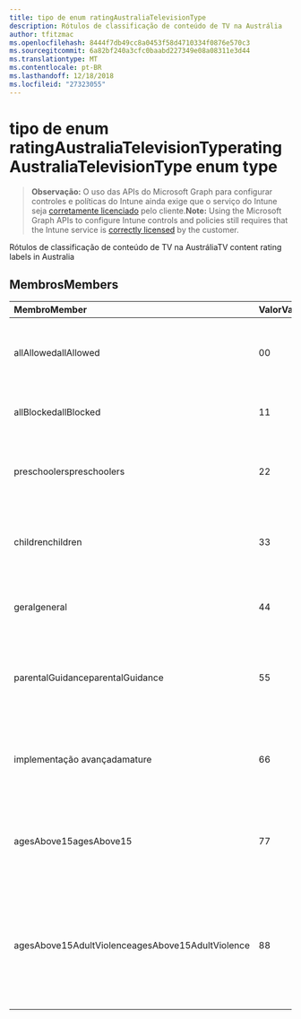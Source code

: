 ```yaml
---
title: tipo de enum ratingAustraliaTelevisionType
description: Rótulos de classificação de conteúdo de TV na Austrália
author: tfitzmac
ms.openlocfilehash: 8444f7db49cc8a0453f58d4710334f0876e570c3
ms.sourcegitcommit: 6a82bf240a3cfc0baabd227349e08a08311e3d44
ms.translationtype: MT
ms.contentlocale: pt-BR
ms.lasthandoff: 12/18/2018
ms.locfileid: "27323055"
---
```

# <a name="ratingaustraliatelevisiontype-enum-type"></a><span data-ttu-id="b1096-103">tipo de enum ratingAustraliaTelevisionType</span><span class="sxs-lookup"><span data-stu-id="b1096-103">ratingAustraliaTelevisionType enum type</span></span>

> <span data-ttu-id="b1096-104">**Observação:** O uso das APIs do Microsoft Graph para configurar controles e políticas do Intune ainda exige que o serviço do Intune seja [corretamente licenciado](https://go.microsoft.com/fwlink/?linkid=839381) pelo cliente.</span><span class="sxs-lookup"><span data-stu-id="b1096-104">**Note:** Using the Microsoft Graph APIs to configure Intune controls and policies still requires that the Intune service is [correctly licensed](https://go.microsoft.com/fwlink/?linkid=839381) by the customer.</span></span>

<span data-ttu-id="b1096-105">Rótulos de classificação de conteúdo de TV na Austrália</span><span class="sxs-lookup"><span data-stu-id="b1096-105">TV content rating labels in Australia</span></span>
## <a name="members"></a><span data-ttu-id="b1096-106">Membros</span><span class="sxs-lookup"><span data-stu-id="b1096-106">Members</span></span>
|<span data-ttu-id="b1096-107">Membro</span><span class="sxs-lookup"><span data-stu-id="b1096-107">Member</span></span>|<span data-ttu-id="b1096-108">Valor</span><span class="sxs-lookup"><span data-stu-id="b1096-108">Value</span></span>|<span data-ttu-id="b1096-109">Descrição</span><span class="sxs-lookup"><span data-stu-id="b1096-109">Description</span></span>|
|:---|:---|:---|
|<span data-ttu-id="b1096-110">allAllowed</span><span class="sxs-lookup"><span data-stu-id="b1096-110">allAllowed</span></span>|<span data-ttu-id="b1096-111">0</span><span class="sxs-lookup"><span data-stu-id="b1096-111">0</span></span>|<span data-ttu-id="b1096-112">Valor padrão, para permitir que todos os TV mostra conteúdo</span><span class="sxs-lookup"><span data-stu-id="b1096-112">Default value, allow all TV shows content</span></span>|
|<span data-ttu-id="b1096-113">allBlocked</span><span class="sxs-lookup"><span data-stu-id="b1096-113">allBlocked</span></span>|<span data-ttu-id="b1096-114">1</span><span class="sxs-lookup"><span data-stu-id="b1096-114">1</span></span>|<span data-ttu-id="b1096-115">Não permitir que qualquer TV mostra conteúdo</span><span class="sxs-lookup"><span data-stu-id="b1096-115">Do not allow any TV shows content</span></span>|
|<span data-ttu-id="b1096-116">preschoolers</span><span class="sxs-lookup"><span data-stu-id="b1096-116">preschoolers</span></span>|<span data-ttu-id="b1096-117">2</span><span class="sxs-lookup"><span data-stu-id="b1096-117">2</span></span>|<span data-ttu-id="b1096-118">A classificação de P destina-se a preschoolers</span><span class="sxs-lookup"><span data-stu-id="b1096-118">The P classification is intended for preschoolers</span></span>|
|<span data-ttu-id="b1096-119">children</span><span class="sxs-lookup"><span data-stu-id="b1096-119">children</span></span>|<span data-ttu-id="b1096-120">3</span><span class="sxs-lookup"><span data-stu-id="b1096-120">3</span></span>|<span data-ttu-id="b1096-121">A classificação de C destina-se em 14 de filhos</span><span class="sxs-lookup"><span data-stu-id="b1096-121">The C classification is intended for children under 14</span></span>|
|<span data-ttu-id="b1096-122">geral</span><span class="sxs-lookup"><span data-stu-id="b1096-122">general</span></span>|<span data-ttu-id="b1096-123">4</span><span class="sxs-lookup"><span data-stu-id="b1096-123">4</span></span>|<span data-ttu-id="b1096-124">A classificação G é adequada para todos os anos</span><span class="sxs-lookup"><span data-stu-id="b1096-124">The G classification is suitable for all ages</span></span>|
|<span data-ttu-id="b1096-125">parentalGuidance</span><span class="sxs-lookup"><span data-stu-id="b1096-125">parentalGuidance</span></span>|<span data-ttu-id="b1096-126">5</span><span class="sxs-lookup"><span data-stu-id="b1096-126">5</span></span>|<span data-ttu-id="b1096-127">A classificação PG é recomendada para visualizadores jovens</span><span class="sxs-lookup"><span data-stu-id="b1096-127">The PG classification is recommended for young viewers</span></span>|
|<span data-ttu-id="b1096-128">implementação avançada</span><span class="sxs-lookup"><span data-stu-id="b1096-128">mature</span></span>|<span data-ttu-id="b1096-129">6</span><span class="sxs-lookup"><span data-stu-id="b1096-129">6</span></span>|<span data-ttu-id="b1096-130">A classificação M é recomendada para os visualizadores de mais de 15</span><span class="sxs-lookup"><span data-stu-id="b1096-130">The M classification is recommended for viewers over 15</span></span>|
|<span data-ttu-id="b1096-131">agesAbove15</span><span class="sxs-lookup"><span data-stu-id="b1096-131">agesAbove15</span></span>|<span data-ttu-id="b1096-132">7</span><span class="sxs-lookup"><span data-stu-id="b1096-132">7</span></span>|<span data-ttu-id="b1096-133">A classificação MA15 + não é adequada para os visualizadores em 15</span><span class="sxs-lookup"><span data-stu-id="b1096-133">The MA15+ classification is not suitable for viewers under 15</span></span>|
|<span data-ttu-id="b1096-134">agesAbove15AdultViolence</span><span class="sxs-lookup"><span data-stu-id="b1096-134">agesAbove15AdultViolence</span></span>|<span data-ttu-id="b1096-135">8</span><span class="sxs-lookup"><span data-stu-id="b1096-135">8</span></span>|<span data-ttu-id="b1096-136">A classificação AV15 + não é adequada para os visualizadores em 15, adulto violência específicos</span><span class="sxs-lookup"><span data-stu-id="b1096-136">The AV15+ classification is not suitable for viewers under 15, adult violence-specific</span></span>|



